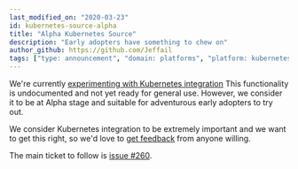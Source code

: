 ```yaml
---
last_modified_on: "2020-03-23"
id: kubernetes-source-alpha
title: "Alpha Kubernetes Source"
description: "Early adopters have something to chew on"
author_github: https://github.com/Jeffail
tags: ["type: announcement", "domain: platforms", "platform: kubernetes"]
---
```


We're currently [experimenting with Kubernetes integration](https://github.com/timberio/vector/issues/260)
This functionality is undocumented and not yet ready for general use. However,
we consider it to be at Alpha stage and suitable for adventurous early adopters
to try out.

<!--truncate-->

We consider Kubernetes integration to be extremely important and we want to get
this right, so we'd love to [get feedback][urls.vector_chat] from anyone willing.

The main ticket to follow is [issue #260](https://github.com/timberio/vector/issues/260).


[urls.vector_chat]: https://chat.vector.dev
